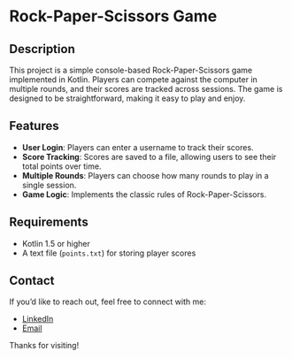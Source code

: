 # Rock-Paper-Scissors Game

## Description

This project is a simple console-based Rock-Paper-Scissors game implemented in Kotlin. Players can compete against the computer in multiple rounds, and their scores are tracked across sessions. The game is designed to be straightforward, making it easy to play and enjoy.

## Features

- **User Login**: Players can enter a username to track their scores.
- **Score Tracking**: Scores are saved to a file, allowing users to see their total points over time.
- **Multiple Rounds**: Players can choose how many rounds to play in a single session.
- **Game Logic**: Implements the classic rules of Rock-Paper-Scissors.

## Requirements

- Kotlin 1.5 or higher
- A text file (`points.txt`) for storing player scores

## Contact
If you’d like to reach out, feel free to connect with me:
- [LinkedIn](https://www.linkedin.com/in/nadiia-rybak-5092b8336)
- [Email](mailto:nvdiv5@gmail.com)

Thanks for visiting!

